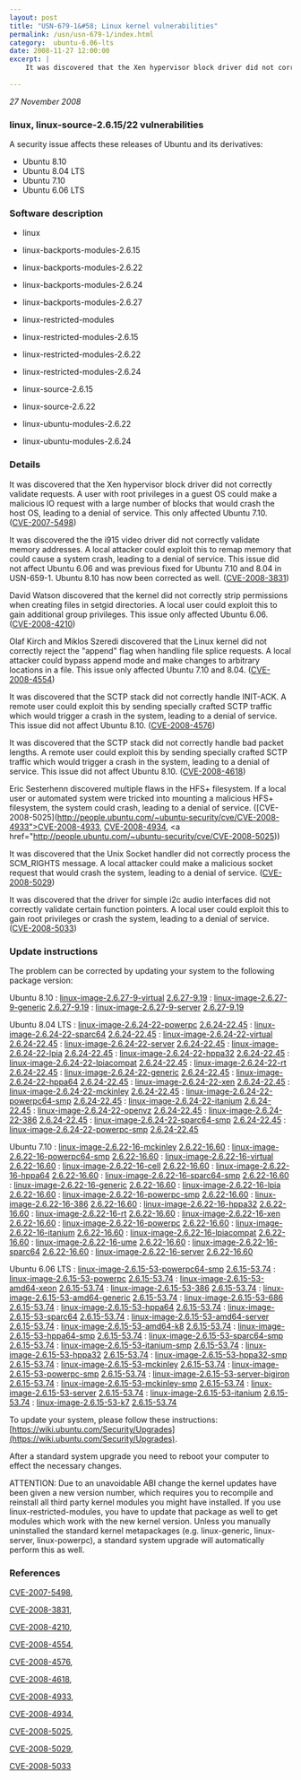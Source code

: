 ```yaml
---
layout: post
title: "USN-679-1&#58; Linux kernel vulnerabilities"
permalink: /usn/usn-679-1/index.html
category:  ubuntu-6.06-lts
date: 2008-11-27 12:00:00
excerpt: |
    It was discovered that the Xen hypervisor block driver did not correctly validate requests. A user with root privileges in a guest OS could make a malicious IO request with a large number of blocks that would crash the host OS, leading to a denial of service. This only affected Ubuntu 7.10. ([CVE-2007-5498](http://people.ubuntu.com/~ubuntu-security/cve/CVE-2007-5498))
    
--- 
```

 
 

*27 November 2008*

### linux, linux-source-2.6.15/22 vulnerabilities

A security issue affects these releases of Ubuntu and its derivatives:

* Ubuntu 8.10
* Ubuntu 8.04 LTS
* Ubuntu 7.10
* Ubuntu 6.06 LTS

### Software description

* linux 

* linux-backports-modules-2.6.15 

* linux-backports-modules-2.6.22 

* linux-backports-modules-2.6.24 

* linux-backports-modules-2.6.27 

* linux-restricted-modules 

* linux-restricted-modules-2.6.15 

* linux-restricted-modules-2.6.22 

* linux-restricted-modules-2.6.24 

* linux-source-2.6.15 

* linux-source-2.6.22 

* linux-ubuntu-modules-2.6.22 

* linux-ubuntu-modules-2.6.24 

### Details

It was discovered that the Xen hypervisor block driver did not correctly validate requests. A user with root privileges in a guest OS could make a malicious IO request with a large number of blocks that would crash the host OS, leading to a denial of service. This only affected Ubuntu 7.10. ([CVE-2007-5498](http://people.ubuntu.com/~ubuntu-security/cve/CVE-2007-5498))

It was discovered the the i915 video driver did not correctly validate memory addresses. A local attacker could exploit this to remap memory that could cause a system crash, leading to a denial of service. This issue did not affect Ubuntu 6.06 and was previous fixed for Ubuntu 7.10 and 8.04 in USN-659-1. Ubuntu 8.10 has now been corrected as well. ([CVE-2008-3831](http://people.ubuntu.com/~ubuntu-security/cve/CVE-2008-3831))

David Watson discovered that the kernel did not correctly strip permissions when creating files in setgid directories. A local user could exploit this to gain additional group privileges. This issue only affected Ubuntu 6.06. ([CVE-2008-4210](http://people.ubuntu.com/~ubuntu-security/cve/CVE-2008-4210))

Olaf Kirch and Miklos Szeredi discovered that the Linux kernel did not correctly reject the &quot;append&quot; flag when handling file splice requests. A local attacker could bypass append mode and make changes to arbitrary locations in a file. This issue only affected Ubuntu 7.10 and 8.04. ([CVE-2008-4554](http://people.ubuntu.com/~ubuntu-security/cve/CVE-2008-4554))

It was discovered that the SCTP stack did not correctly handle INIT-ACK. A remote user could exploit this by sending specially crafted SCTP traffic which would trigger a crash in the system, leading to a denial of service. This issue did not affect Ubuntu 8.10. ([CVE-2008-4576](http://people.ubuntu.com/~ubuntu-security/cve/CVE-2008-4576))

It was discovered that the SCTP stack did not correctly handle bad packet lengths. A remote user could exploit this by sending specially crafted SCTP traffic which would trigger a crash in the system, leading to a denial of service. This issue did not affect Ubuntu 8.10. ([CVE-2008-4618](http://people.ubuntu.com/~ubuntu-security/cve/CVE-2008-4618))

Eric Sesterhenn discovered multiple flaws in the HFS+ filesystem. If a local user or automated system were tricked into mounting a malicious HFS+ filesystem, the system could crash, leading to a denial of service. ([CVE-2008-5025](http://people.ubuntu.com/~ubuntu-security/cve/CVE-2008-4933">CVE-2008-4933</a>, <a href="http://people.ubuntu.com/~ubuntu-security/cve/CVE-2008-4934">CVE-2008-4934</a>, <a href="http://people.ubuntu.com/~ubuntu-security/cve/CVE-2008-5025))

It was discovered that the Unix Socket handler did not correctly process the SCM_RIGHTS message. A local attacker could make a malicious socket request that would crash the system, leading to a denial of service. ([CVE-2008-5029](http://people.ubuntu.com/~ubuntu-security/cve/CVE-2008-5029))

It was discovered that the driver for simple i2c audio interfaces did not correctly validate certain function pointers. A local user could exploit this to gain root privileges or crash the system, leading to a denial of service. ([CVE-2008-5033](http://people.ubuntu.com/~ubuntu-security/cve/CVE-2008-5033)) 

### Update instructions

The problem can be corrected by updating your system to the following package version:

Ubuntu 8.10
 : [linux-image-2.6.27-9-virtual](https://launchpad.net/ubuntu/+source/linux) <span> [2.6.27-9.19](https://launchpad.net/ubuntu/+source/linux/2.6.27-9.19) </span> 
 : [linux-image-2.6.27-9-generic](https://launchpad.net/ubuntu/+source/linux) <span> [2.6.27-9.19](https://launchpad.net/ubuntu/+source/linux/2.6.27-9.19) </span> 
 : [linux-image-2.6.27-9-server](https://launchpad.net/ubuntu/+source/linux) <span> [2.6.27-9.19](https://launchpad.net/ubuntu/+source/linux/2.6.27-9.19) </span> 

Ubuntu 8.04 LTS
 : [linux-image-2.6.24-22-powerpc](https://launchpad.net/ubuntu/+source/linux) <span> [2.6.24-22.45](https://launchpad.net/ubuntu/+source/linux/2.6.24-22.45) </span> 
 : [linux-image-2.6.24-22-sparc64](https://launchpad.net/ubuntu/+source/linux) <span> [2.6.24-22.45](https://launchpad.net/ubuntu/+source/linux/2.6.24-22.45) </span> 
 : [linux-image-2.6.24-22-virtual](https://launchpad.net/ubuntu/+source/linux) <span> [2.6.24-22.45](https://launchpad.net/ubuntu/+source/linux/2.6.24-22.45) </span> 
 : [linux-image-2.6.24-22-server](https://launchpad.net/ubuntu/+source/linux) <span> [2.6.24-22.45](https://launchpad.net/ubuntu/+source/linux/2.6.24-22.45) </span> 
 : [linux-image-2.6.24-22-lpia](https://launchpad.net/ubuntu/+source/linux) <span> [2.6.24-22.45](https://launchpad.net/ubuntu/+source/linux/2.6.24-22.45) </span> 
 : [linux-image-2.6.24-22-hppa32](https://launchpad.net/ubuntu/+source/linux) <span> [2.6.24-22.45](https://launchpad.net/ubuntu/+source/linux/2.6.24-22.45) </span> 
 : [linux-image-2.6.24-22-lpiacompat](https://launchpad.net/ubuntu/+source/linux) <span> [2.6.24-22.45](https://launchpad.net/ubuntu/+source/linux/2.6.24-22.45) </span> 
 : [linux-image-2.6.24-22-rt](https://launchpad.net/ubuntu/+source/linux) <span> [2.6.24-22.45](https://launchpad.net/ubuntu/+source/linux/2.6.24-22.45) </span> 
 : [linux-image-2.6.24-22-generic](https://launchpad.net/ubuntu/+source/linux) <span> [2.6.24-22.45](https://launchpad.net/ubuntu/+source/linux/2.6.24-22.45) </span> 
 : [linux-image-2.6.24-22-hppa64](https://launchpad.net/ubuntu/+source/linux) <span> [2.6.24-22.45](https://launchpad.net/ubuntu/+source/linux/2.6.24-22.45) </span> 
 : [linux-image-2.6.24-22-xen](https://launchpad.net/ubuntu/+source/linux) <span> [2.6.24-22.45](https://launchpad.net/ubuntu/+source/linux/2.6.24-22.45) </span> 
 : [linux-image-2.6.24-22-mckinley](https://launchpad.net/ubuntu/+source/linux) <span> [2.6.24-22.45](https://launchpad.net/ubuntu/+source/linux/2.6.24-22.45) </span> 
 : [linux-image-2.6.24-22-powerpc64-smp](https://launchpad.net/ubuntu/+source/linux) <span> [2.6.24-22.45](https://launchpad.net/ubuntu/+source/linux/2.6.24-22.45) </span> 
 : [linux-image-2.6.24-22-itanium](https://launchpad.net/ubuntu/+source/linux) <span> [2.6.24-22.45](https://launchpad.net/ubuntu/+source/linux/2.6.24-22.45) </span> 
 : [linux-image-2.6.24-22-openvz](https://launchpad.net/ubuntu/+source/linux) <span> [2.6.24-22.45](https://launchpad.net/ubuntu/+source/linux/2.6.24-22.45) </span> 
 : [linux-image-2.6.24-22-386](https://launchpad.net/ubuntu/+source/linux) <span> [2.6.24-22.45](https://launchpad.net/ubuntu/+source/linux/2.6.24-22.45) </span> 
 : [linux-image-2.6.24-22-sparc64-smp](https://launchpad.net/ubuntu/+source/linux) <span> [2.6.24-22.45](https://launchpad.net/ubuntu/+source/linux/2.6.24-22.45) </span> 
 : [linux-image-2.6.24-22-powerpc-smp](https://launchpad.net/ubuntu/+source/linux) <span> [2.6.24-22.45](https://launchpad.net/ubuntu/+source/linux/2.6.24-22.45) </span> 

Ubuntu 7.10
 : [linux-image-2.6.22-16-mckinley](https://launchpad.net/ubuntu/+source/linux-source-2.6.22) <span> [2.6.22-16.60](https://launchpad.net/ubuntu/+source/linux-source-2.6.22/2.6.22-16.60) </span> 
 : [linux-image-2.6.22-16-powerpc64-smp](https://launchpad.net/ubuntu/+source/linux-source-2.6.22) <span> [2.6.22-16.60](https://launchpad.net/ubuntu/+source/linux-source-2.6.22/2.6.22-16.60) </span> 
 : [linux-image-2.6.22-16-virtual](https://launchpad.net/ubuntu/+source/linux-source-2.6.22) <span> [2.6.22-16.60](https://launchpad.net/ubuntu/+source/linux-source-2.6.22/2.6.22-16.60) </span> 
 : [linux-image-2.6.22-16-cell](https://launchpad.net/ubuntu/+source/linux-source-2.6.22) <span> [2.6.22-16.60](https://launchpad.net/ubuntu/+source/linux-source-2.6.22/2.6.22-16.60) </span> 
 : [linux-image-2.6.22-16-hppa64](https://launchpad.net/ubuntu/+source/linux-source-2.6.22) <span> [2.6.22-16.60](https://launchpad.net/ubuntu/+source/linux-source-2.6.22/2.6.22-16.60) </span> 
 : [linux-image-2.6.22-16-sparc64-smp](https://launchpad.net/ubuntu/+source/linux-source-2.6.22) <span> [2.6.22-16.60](https://launchpad.net/ubuntu/+source/linux-source-2.6.22/2.6.22-16.60) </span> 
 : [linux-image-2.6.22-16-generic](https://launchpad.net/ubuntu/+source/linux-source-2.6.22) <span> [2.6.22-16.60](https://launchpad.net/ubuntu/+source/linux-source-2.6.22/2.6.22-16.60) </span> 
 : [linux-image-2.6.22-16-lpia](https://launchpad.net/ubuntu/+source/linux-source-2.6.22) <span> [2.6.22-16.60](https://launchpad.net/ubuntu/+source/linux-source-2.6.22/2.6.22-16.60) </span> 
 : [linux-image-2.6.22-16-powerpc-smp](https://launchpad.net/ubuntu/+source/linux-source-2.6.22) <span> [2.6.22-16.60](https://launchpad.net/ubuntu/+source/linux-source-2.6.22/2.6.22-16.60) </span> 
 : [linux-image-2.6.22-16-386](https://launchpad.net/ubuntu/+source/linux-source-2.6.22) <span> [2.6.22-16.60](https://launchpad.net/ubuntu/+source/linux-source-2.6.22/2.6.22-16.60) </span> 
 : [linux-image-2.6.22-16-hppa32](https://launchpad.net/ubuntu/+source/linux-source-2.6.22) <span> [2.6.22-16.60](https://launchpad.net/ubuntu/+source/linux-source-2.6.22/2.6.22-16.60) </span> 
 : [linux-image-2.6.22-16-rt](https://launchpad.net/ubuntu/+source/linux-source-2.6.22) <span> [2.6.22-16.60](https://launchpad.net/ubuntu/+source/linux-source-2.6.22/2.6.22-16.60) </span> 
 : [linux-image-2.6.22-16-xen](https://launchpad.net/ubuntu/+source/linux-source-2.6.22) <span> [2.6.22-16.60](https://launchpad.net/ubuntu/+source/linux-source-2.6.22/2.6.22-16.60) </span> 
 : [linux-image-2.6.22-16-powerpc](https://launchpad.net/ubuntu/+source/linux-source-2.6.22) <span> [2.6.22-16.60](https://launchpad.net/ubuntu/+source/linux-source-2.6.22/2.6.22-16.60) </span> 
 : [linux-image-2.6.22-16-itanium](https://launchpad.net/ubuntu/+source/linux-source-2.6.22) <span> [2.6.22-16.60](https://launchpad.net/ubuntu/+source/linux-source-2.6.22/2.6.22-16.60) </span> 
 : [linux-image-2.6.22-16-lpiacompat](https://launchpad.net/ubuntu/+source/linux-source-2.6.22) <span> [2.6.22-16.60](https://launchpad.net/ubuntu/+source/linux-source-2.6.22/2.6.22-16.60) </span> 
 : [linux-image-2.6.22-16-ume](https://launchpad.net/ubuntu/+source/linux-source-2.6.22) <span> [2.6.22-16.60](https://launchpad.net/ubuntu/+source/linux-source-2.6.22/2.6.22-16.60) </span> 
 : [linux-image-2.6.22-16-sparc64](https://launchpad.net/ubuntu/+source/linux-source-2.6.22) <span> [2.6.22-16.60](https://launchpad.net/ubuntu/+source/linux-source-2.6.22/2.6.22-16.60) </span> 
 : [linux-image-2.6.22-16-server](https://launchpad.net/ubuntu/+source/linux-source-2.6.22) <span> [2.6.22-16.60](https://launchpad.net/ubuntu/+source/linux-source-2.6.22/2.6.22-16.60) </span> 

Ubuntu 6.06 LTS
 : [linux-image-2.6.15-53-powerpc64-smp](https://launchpad.net/ubuntu/+source/linux-source-2.6.15) <span> [2.6.15-53.74](https://launchpad.net/ubuntu/+source/linux-source-2.6.15/2.6.15-53.74) </span> 
 : [linux-image-2.6.15-53-powerpc](https://launchpad.net/ubuntu/+source/linux-source-2.6.15) <span> [2.6.15-53.74](https://launchpad.net/ubuntu/+source/linux-source-2.6.15/2.6.15-53.74) </span> 
 : [linux-image-2.6.15-53-amd64-xeon](https://launchpad.net/ubuntu/+source/linux-source-2.6.15) <span> [2.6.15-53.74](https://launchpad.net/ubuntu/+source/linux-source-2.6.15/2.6.15-53.74) </span> 
 : [linux-image-2.6.15-53-386](https://launchpad.net/ubuntu/+source/linux-source-2.6.15) <span> [2.6.15-53.74](https://launchpad.net/ubuntu/+source/linux-source-2.6.15/2.6.15-53.74) </span> 
 : [linux-image-2.6.15-53-amd64-generic](https://launchpad.net/ubuntu/+source/linux-source-2.6.15) <span> [2.6.15-53.74](https://launchpad.net/ubuntu/+source/linux-source-2.6.15/2.6.15-53.74) </span> 
 : [linux-image-2.6.15-53-686](https://launchpad.net/ubuntu/+source/linux-source-2.6.15) <span> [2.6.15-53.74](https://launchpad.net/ubuntu/+source/linux-source-2.6.15/2.6.15-53.74) </span> 
 : [linux-image-2.6.15-53-hppa64](https://launchpad.net/ubuntu/+source/linux-source-2.6.15) <span> [2.6.15-53.74](https://launchpad.net/ubuntu/+source/linux-source-2.6.15/2.6.15-53.74) </span> 
 : [linux-image-2.6.15-53-sparc64](https://launchpad.net/ubuntu/+source/linux-source-2.6.15) <span> [2.6.15-53.74](https://launchpad.net/ubuntu/+source/linux-source-2.6.15/2.6.15-53.74) </span> 
 : [linux-image-2.6.15-53-amd64-server](https://launchpad.net/ubuntu/+source/linux-source-2.6.15) <span> [2.6.15-53.74](https://launchpad.net/ubuntu/+source/linux-source-2.6.15/2.6.15-53.74) </span> 
 : [linux-image-2.6.15-53-amd64-k8](https://launchpad.net/ubuntu/+source/linux-source-2.6.15) <span> [2.6.15-53.74](https://launchpad.net/ubuntu/+source/linux-source-2.6.15/2.6.15-53.74) </span> 
 : [linux-image-2.6.15-53-hppa64-smp](https://launchpad.net/ubuntu/+source/linux-source-2.6.15) <span> [2.6.15-53.74](https://launchpad.net/ubuntu/+source/linux-source-2.6.15/2.6.15-53.74) </span> 
 : [linux-image-2.6.15-53-sparc64-smp](https://launchpad.net/ubuntu/+source/linux-source-2.6.15) <span> [2.6.15-53.74](https://launchpad.net/ubuntu/+source/linux-source-2.6.15/2.6.15-53.74) </span> 
 : [linux-image-2.6.15-53-itanium-smp](https://launchpad.net/ubuntu/+source/linux-source-2.6.15) <span> [2.6.15-53.74](https://launchpad.net/ubuntu/+source/linux-source-2.6.15/2.6.15-53.74) </span> 
 : [linux-image-2.6.15-53-hppa32](https://launchpad.net/ubuntu/+source/linux-source-2.6.15) <span> [2.6.15-53.74](https://launchpad.net/ubuntu/+source/linux-source-2.6.15/2.6.15-53.74) </span> 
 : [linux-image-2.6.15-53-hppa32-smp](https://launchpad.net/ubuntu/+source/linux-source-2.6.15) <span> [2.6.15-53.74](https://launchpad.net/ubuntu/+source/linux-source-2.6.15/2.6.15-53.74) </span> 
 : [linux-image-2.6.15-53-mckinley](https://launchpad.net/ubuntu/+source/linux-source-2.6.15) <span> [2.6.15-53.74](https://launchpad.net/ubuntu/+source/linux-source-2.6.15/2.6.15-53.74) </span> 
 : [linux-image-2.6.15-53-powerpc-smp](https://launchpad.net/ubuntu/+source/linux-source-2.6.15) <span> [2.6.15-53.74](https://launchpad.net/ubuntu/+source/linux-source-2.6.15/2.6.15-53.74) </span> 
 : [linux-image-2.6.15-53-server-bigiron](https://launchpad.net/ubuntu/+source/linux-source-2.6.15) <span> [2.6.15-53.74](https://launchpad.net/ubuntu/+source/linux-source-2.6.15/2.6.15-53.74) </span> 
 : [linux-image-2.6.15-53-mckinley-smp](https://launchpad.net/ubuntu/+source/linux-source-2.6.15) <span> [2.6.15-53.74](https://launchpad.net/ubuntu/+source/linux-source-2.6.15/2.6.15-53.74) </span> 
 : [linux-image-2.6.15-53-server](https://launchpad.net/ubuntu/+source/linux-source-2.6.15) <span> [2.6.15-53.74](https://launchpad.net/ubuntu/+source/linux-source-2.6.15/2.6.15-53.74) </span> 
 : [linux-image-2.6.15-53-itanium](https://launchpad.net/ubuntu/+source/linux-source-2.6.15) <span> [2.6.15-53.74](https://launchpad.net/ubuntu/+source/linux-source-2.6.15/2.6.15-53.74) </span> 
 : [linux-image-2.6.15-53-k7](https://launchpad.net/ubuntu/+source/linux-source-2.6.15) <span> [2.6.15-53.74](https://launchpad.net/ubuntu/+source/linux-source-2.6.15/2.6.15-53.74) </span> 

To update your system, please follow these instructions: [https://wiki.ubuntu.com/Security/Upgrades](https://wiki.ubuntu.com/Security/Upgrades).

After a standard system upgrade you need to reboot your computer to effect the necessary changes.

ATTENTION: Due to an unavoidable ABI change the kernel updates have been given a new version number, which requires you to recompile and reinstall all third party kernel modules you might have installed. If you use linux-restricted-modules, you have to update that package as well to get modules which work with the new kernel version. Unless you manually uninstalled the standard kernel metapackages (e.g. linux-generic, linux-server, linux-powerpc), a standard system upgrade will automatically perform this as well. 

### References

 
 [CVE-2007-5498](http://people.ubuntu.com/~ubuntu-security/cve/CVE-2007-5498), 

 [CVE-2008-3831](http://people.ubuntu.com/~ubuntu-security/cve/CVE-2008-3831), 

 [CVE-2008-4210](http://people.ubuntu.com/~ubuntu-security/cve/CVE-2008-4210), 

 [CVE-2008-4554](http://people.ubuntu.com/~ubuntu-security/cve/CVE-2008-4554), 

 [CVE-2008-4576](http://people.ubuntu.com/~ubuntu-security/cve/CVE-2008-4576), 

 [CVE-2008-4618](http://people.ubuntu.com/~ubuntu-security/cve/CVE-2008-4618), 

 [CVE-2008-4933](http://people.ubuntu.com/~ubuntu-security/cve/CVE-2008-4933), 

 [CVE-2008-4934](http://people.ubuntu.com/~ubuntu-security/cve/CVE-2008-4934), 

 [CVE-2008-5025](http://people.ubuntu.com/~ubuntu-security/cve/CVE-2008-5025), 

 [CVE-2008-5029](http://people.ubuntu.com/~ubuntu-security/cve/CVE-2008-5029), 

 [CVE-2008-5033](http://people.ubuntu.com/~ubuntu-security/cve/CVE-2008-5033)
 

